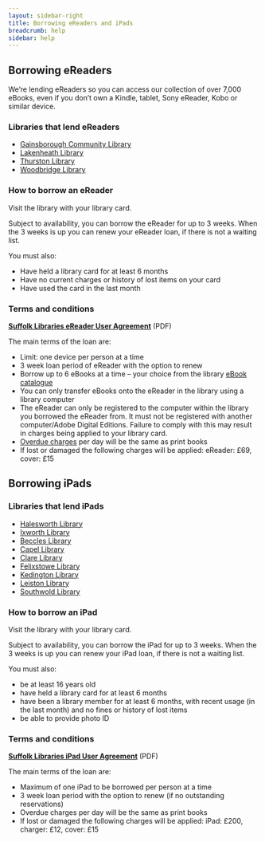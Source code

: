 ```yaml
---
layout: sidebar-right
title: Borrowing eReaders and iPads
breadcrumb: help
sidebar: help
---
```

## Borrowing eReaders

We&#8217;re lending eReaders so you can access our collection of over 7,000 eBooks, even if you don&#8217;t own a Kindle, tablet, Sony eReader, Kobo or similar device.

### Libraries that lend eReaders

* [Gainsborough Community Library](/libraries/gainsborough-community-library)
* [Lakenheath Library](/libraries/lakenheath-library)
* [Thurston Library](/libraries/thurston-library)
* [Woodbridge Library](/libraries/woodbridge-library)

### How to borrow an eReader

Visit the library with your library card.

Subject to availability, you can borrow the eReader for up to 3 weeks. When the 3 weeks is up you can renew your eReader loan, if there is not a waiting list.

You must also:

  * Have held a library card for at least 6 months
  * Have no current charges or history of lost items on your card
  * Have used the card in the last month

### Terms and conditions

**[Suffolk Libraries eReader User Agreement](/assets/pdf/suffolk-libraries-ereader-user-agreement.pdf)** (PDF)

The main terms of the loan are:

  * Limit: one device per person at a time
  * 3 week loan period of eReader with the option to renew
  * Borrow up to 6 eBooks at a time – your choice from the library [eBook catalogue](http://suffolklibraries.lib.overdrive.com/)
  * You can only transfer eBooks onto the eReader in the library using a library computer
  * The eReader can only be registered to the computer within the library you borrowed the eReader from. It must not be registered with another computer/Adobe Digital Editions. Failure to comply with this may result in charges being applied to your library card.
  * [Overdue charges](/help/book-cd-audiobook-game-dvd-borrowing-overdues/) per day will be the same as print books
  * If lost or damaged the following charges will be applied: eReader: £69, cover: £15

## Borrowing iPads

### Libraries that lend iPads

  * [Halesworth Library](/libraries/halesworth-library)
  * [Ixworth Library](/libraries/ixworth-library)
  * [Beccles Library](/libraries/beccles-library)
  * [Capel Library](/libraries/capel-st-mary-library)
  * [Clare Library](/libraries/clare-library)
  * [Felixstowe Library](/libraries/felixstowe-library)
  * [Kedington Library](/libraries/kedington-library)
  * [Leiston Library](/libraries/leiston-library)
  * [Southwold Library](/libraries/southwold-library)

### How to borrow an iPad

Visit the library with your library card.

Subject to availability, you can borrow the iPad for up to 3 weeks. When the 3 weeks is up you can renew your iPad loan, if there is not a waiting list.

You must also:

  * be at least 16 years old
  * have held a library card for at least 6 months
  * have been a library member for at least 6 months, with recent usage (in the last month) and no fines or history of lost items
  * be able to provide photo ID

### Terms and conditions

**[Suffolk Libraries iPad User Agreement](/assets/pdf/suffolk-libraries-ipad-user-agreement.pdf)** (PDF)

The main terms of the loan are:

  * Maximum of one iPad to be borrowed per person at a time
  * 3 week loan period with the option to renew (if no outstanding reservations)
  * Overdue charges per day will be the same as print books
  * If lost or damaged the following charges will be applied: iPad: £200, charger: £12, cover: £15
